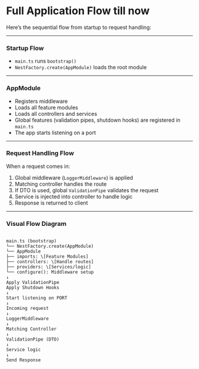 
#  Full Application Flow till now 

Here’s the sequential flow from startup to request handling:

---

### Startup Flow

- `main.ts` runs `bootstrap()`
- `NestFactory.create(AppModule)` loads the root module

---

### AppModule

- Registers middleware  
- Loads all feature modules  
- Loads all controllers and services  
- Global features (validation pipes, shutdown hooks) are registered in `main.ts`  
- The app starts listening on a port  

---

### Request Handling Flow

When a request comes in:

1. Global middleware (`LoggerMiddleware`) is applied  
2. Matching controller handles the route  
3. If DTO is used, global `ValidationPipe` validates the request  
4. Service is injected into controller to handle logic  
5. Response is returned to client  

---

### Visual Flow Diagram

```

main.ts (bootstrap)
└── NestFactory.create(AppModule)
└── AppModule
├── imports: \[Feature Modules]
├── controllers: \[Handle routes]
├── providers: \[Services/logic]
└── configure(): Middleware setup
↓
Apply ValidationPipe
Apply Shutdown Hooks
↓
Start listening on PORT
↓
Incoming request
↓
LoggerMiddleware
↓
Matching Controller
↓
ValidationPipe (DTO)
↓
Service logic
↓
Send Response

```